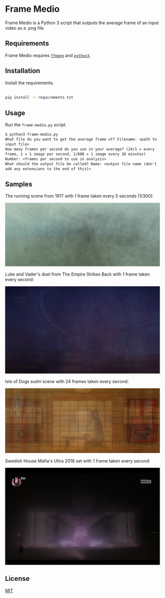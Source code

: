 # Frame Medio

Frame Medio is a Python 3 script that outputs the average frame of an input video as a .png file.

## Requirements

Frame Medio requires [`ffmpeg`](https://ffmpeg.org/download.html) and [`python3`](https://www.python.org/).

## Installation

Install the requirements.

```bash

pip install -r requirements.txt
```

## Usage

Run the `frame-medio.py` script.

```
$ python3 frame-medio.py
What file do you want to get the average frame of? Filename: <path to input file>
How many frames per second do you use in your average? (24/1 = every frame, 1 = 1 image per second, 1/600 = 1 image every 10 minutes) Number: <frames per second to use in analysis>
What should the output file be called? Name: <output file name (don't add any extensions to the end of this)>
```

## Samples

The running scene from 1917 with 1 frame taken every 5 seconds (1/300):

![1917](samples/1917-12-fpm.png)

Luke and Vader's duel from The Empire Strikes Back with 1 frame taken every second:

![ESB](samples/duel-1-fps.png)

Isle of Dogs sushi scene with 24 frames taken every second:

![sushi](samples/wes-24-fps.png)

Swedish House Mafia's Ultra 2018 set with 1 frame taken every second:

![SHM](samples/shm-1-fps.png)

## License

[MIT](https://choosealicense.com/licenses/mit/)
